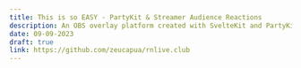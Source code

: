 ```yaml
---
title: This is so EASY - PartyKit & Streamer Audience Reactions
description: An OBS overlay platform created with SvelteKit and PartyKit's multiplayer platform.
date: 09-09-2023
draft: true
link: https://github.com/zeucapua/rnlive.club
---
```

